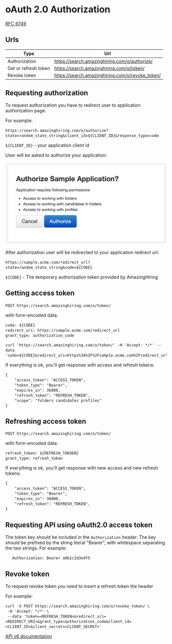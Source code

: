 # oAuth 2.0 Authorization

[RFC 6749](https://tools.ietf.org/html/rfc6749)

## Urls

| Type                              | Url                                              |
|-----------------------------------|--------------------------------------------------|
| Authorization                     | https://search.amazinghiring.com/o/authorize/    |
| Get or refresh token              | https://search.amazinghiring.com/o/token/        |
| Revoke token                      | https://search.amazinghiring.com/o/revoke_token/ |

## Requesting authorization

To request authorization you have to redirect user to application authorization page.

For example:
```
https://search.amazinghiring.com/o/authorize?state=random_state_string&client_id=${CLIENT_ID}&response_type=code
```

`${CLIENT_ID}` - your application client id

User will be asked to authorize your application:

![Authorize](./authorize.png "")

After authorization user will be redirected to your application redirect url:

```
https://sample.acme.com/redirect_url?state=random_state_string&code=${CODE}
```

`${CODE}` - The temporary authorization token provided by AmazingHiring

## Getting access token

```
POST https://search.amazinghiring.com/o/token/
```

with form-encoded data:

```
code: ${CODE}
redirect_uri: https://sample.acme.com/redirect_url
grant_type: authorization_code
```

```
curl 'https://search.amazinghiring.com/o/token/' -H 'Accept: */*' --data 'code=${CODE}&redirect_uri=https%3A%2F%2Fsample.acme.com%2Fredirect_url&grant_type=authorization_code'
```

If everything is ok, you'll get response with access and refresh tokens:

```
{
    "access_token": "ACCESS_TOKEN",
    "token_type": "Bearer",
    "expires_in": 36000,
    "refresh_token": "REFRESH_TOKEN",
    "scope": "folders candidates profiles"
}
```

## Refreshing access token
```
POST https://search.amazinghiring.com/o/token/
```

with form-encoded data:

```
refresh_token: ${REFRESH_TOKOEN}
grant_type: refresh_token
```

If everything is ok, you'll get response with new access and new refresh tokens:

```
{
    "access_token": "ACCESS_TOKEN",
    "token_type": "Bearer",
    "expires_in": 36000,
    "refresh_token": "REFRESH_TOKEN",
}
```


## Requesting API using oAuth2.0 access token

The token key should be included in the `Authorization` header.
The key should be prefixed by the string literal "Bearer", with whitespace separating the two strings. For example:

```
   Authorization: Bearer a0b1c2d3e4f5
```

## Revoke token 

To request revoke token you need to insert a refresh token the header

For example:
```
curl -X POST https://search.amazinghiring.com/o/revoke_token/ \
 -H 'Accept: */*' \
 --data 'token=<REFRESH_TOKEN>&redirect_uri=<REDIRECT_URI>&grant_type=authorization_code&client_id=<CLIENT_ID>&client_secret=<CLIENT_SECRET>'
```

[API v6 documentation](https://amazinghiring.github.io/api-v6-docs/)
